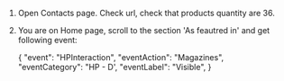 1. Open Contacts page. Check url, check that products quantity are 36.

2. You are on Home page, scroll to the section 'As feautred in' and get following event:

   {
        "event": "HPInteraction",
        "eventAction": "Magazines",
        "eventCategory": "HP - D',
        "eventLabel": "Visible",
   }
